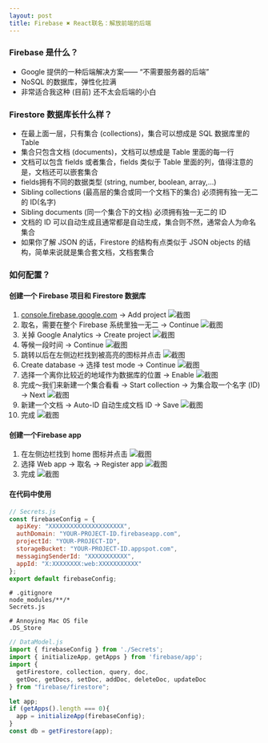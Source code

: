 ```yaml
---
layout: post
title: Firebase ✖ ️React联名：解放前端的后端
---
```

### Firebase 是什么？
- Google 提供的一种后端解决方案—— “不需要服务器的后端”
- NoSQL 的数据库，弹性化拉满
- 非常适合我这种 (目前) 还不太会后端的小白

### Firestore 数据库长什么样？
- 在最上面一层，只有集合 (collections)，集合可以想成是 SQL 数据库里的Table
- 集合只包含文档 (documents)，文档可以想成是 Table 里面的每一行
- 文档可以包含 fields 或者集合，fields 类似于 Table 里面的列，值得注意的是，文档还可以嵌套集合
- fields拥有不同的数据类型 (string, number, boolean, array,...)
- Sibling collections (最高层的集合或同一个文档下的集合) 必须拥有独一无二的 ID(名字)
- Sibling documents (同一个集合下的文档) 必须拥有独一无二的 ID
- 文档的 ID 可以自动生成且通常都是自动生成，集合则不然，通常会人为命名集合
- 如果你了解 JSON 的话，Firestore 的结构有点类似于 JSON objects 的结构，简单来说就是集合套文档，文档套集合

### 如何配置？
#### 创建一个 Firebase 项目和 Firestore 数据库
1. [console.firebase.google.com] -> Add project
![截图](/assets/blog%232/console.png)
2. 取名，需要在整个 Firebase 系统里独一无二 -> Continue
![截图](/assets/blog%232/create1.png)
3. 关掉 Google Analytics -> Create project
![截图](/assets/blog%232/create2.png)
4. 等候一段时间 -> Continue
![截图](/assets/blog%232/ready.png)
5. 跳转以后在左侧边栏找到被高亮的图标并点击
![截图](/assets/blog%232/sidebar.png)
6. Create database -> 选择 test mode -> Continue
![截图](/assets/blog%232/test-mode.png)
7. 选择一个离你比较近的地域作为数据库的位置 -> Enable
![截图](/assets/blog%232/location.png)
8. 完成～我们来新建一个集合看看 -> Start collection -> 为集合取一个名字 (ID) -> Next
![截图](/assets/blog%232/coll.png)
9. 新建一个文档 -> Auto-ID 自动生成文档 ID -> Save
![截图](/assets/blog%232/doc.png)
10. 完成
![截图](/assets/blog%232/done.png)

#### 创建一个Firebase app
1. 在左侧边栏找到 home 图标并点击
![截图](/assets/blog%232/home.png)
2. 选择 Web app -> 取名 -> Register app
![截图](/assets/blog%232/add.png)
3. 完成
![截图](/assets/blog%232/sdk.jpg)

#### 在代码中使用
```javascript
// Secrets.js
const firebaseConfig = {
  apiKey: "XXXXXXXXXXXXXXXXXXXXX",
  authDomain: "YOUR-PROJECT-ID.firebaseapp.com",
  projectId: "YOUR-PROJECT-ID",
  storageBucket: "YOUR-PROJECT-ID.appspot.com",
  messagingSenderId: "XXXXXXXXXXX",
  appId: "X:XXXXXXXX:web:XXXXXXXXXXX"
};
export default firebaseConfig;

```

```
# .gitignore
node_modules/**/*
Secrets.js

# Annoying Mac OS file
.DS_Store
```


```javascript
// DataModel.js
import { firebaseConfig } from './Secrets';
import { initializeApp, getApps } from 'firebase/app';
import { 
  getFirestore, collection, query, doc, 
  getDoc, getDocs, setDoc, addDoc, deleteDoc, updateDoc
} from "firebase/firestore";

let app;
if (getApps().length === 0){
  app = initializeApp(firebaseConfig);
}
const db = getFirestore(app);

```


[console.firebase.google.com]: https://console.firebase.google.com

